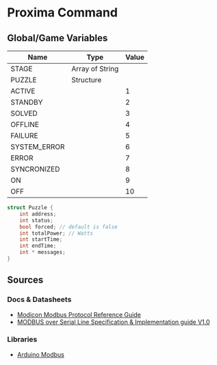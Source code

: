 # Proxima Command

## Global/Game Variables
| Name  |  Type  | Value |
| ----  |  ----  | ----- |
| STAGE |  Array of String | |
| PUZZLE | Structure | |
| ACTIVE | | 1 |
| STANDBY | | 2 |
| SOLVED | | 3 |
| OFFLINE | | 4 |
| FAILURE | | 5 |
| SYSTEM_ERROR | | 6 |
| ERROR | | 7 |
| SYNCRONIZED | | 8 |
| ON | | 9 |
| OFF | | 10 |

```cpp
struct Puzzle {
    int address;
    int status;
    bool forced; // default is false
    int totalPower; // Watts
    int startTime;
    int endTime;
    int * messages;
}

```

## Sources
### Docs & Datasheets
- [Modicon Modbus Protocol Reference Guide](http://modbus.org/docs/PI_MBUS_300.pdf)
- [MODBUS over Serial Line Specification & Implementation guide V1.0 ](http://www.modbus.org/docs/Modbus_over_serial_line_V1.pdf)
### Libraries
- [Arduino Modbus](https://github.com/arduino-libraries/ArduinoModbus)